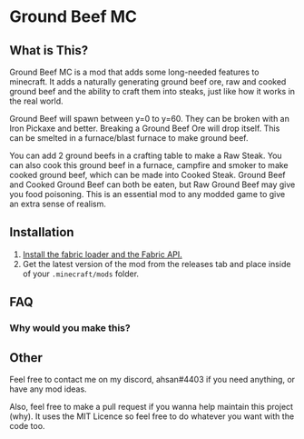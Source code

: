 # Ground Beef MC

## What is This?

Ground Beef MC is a mod that adds some long-needed features to minecraft. It adds a naturally generating ground beef ore, raw and cooked ground beef and the ability to craft them into steaks, just like how it works in the real world.

Ground Beef will spawn between y=0 to y=60. They can be broken with an Iron Pickaxe and better. Breaking a Ground Beef Ore will drop itself. This can be smelted in a furnace/blast furnace to make ground beef.

You can add 2 ground beefs in a crafting table to make a Raw Steak. You can also cook this ground beef in a furnace, campfire and smoker to make cooked ground beef, which can be made into Cooked Steak. Ground Beef and Cooked Ground Beef can both be eaten, but Raw Ground Beef may give you food poisoning. This is an essential mod to any modded game to give an extra sense of realism.

## Installation
1. [Install the fabric loader and the Fabric API.](https://fabricmc.net/)
2. Get the latest version of the mod from the releases tab and place inside of your `.minecraft/mods` folder. 

## FAQ

### Why would you make this?

## Other

Feel free to contact me on my discord, ahsan#4403 if you need anything, or have any mod ideas.

Also, feel free to make a pull request if you wanna help maintain this project (why). It uses the MIT Licence so feel free to do whatever you want with the code too.

